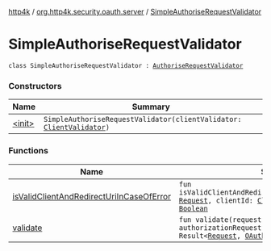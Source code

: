 [http4k](../../index.md) / [org.http4k.security.oauth.server](../index.md) / [SimpleAuthoriseRequestValidator](./index.md)

# SimpleAuthoriseRequestValidator

`class SimpleAuthoriseRequestValidator : `[`AuthoriseRequestValidator`](../-authorise-request-validator/index.md)

### Constructors

| Name | Summary |
|---|---|
| [&lt;init&gt;](-init-.md) | `SimpleAuthoriseRequestValidator(clientValidator: `[`ClientValidator`](../-client-validator/index.md)`)` |

### Functions

| Name | Summary |
|---|---|
| [isValidClientAndRedirectUriInCaseOfError](is-valid-client-and-redirect-uri-in-case-of-error.md) | `fun isValidClientAndRedirectUriInCaseOfError(request: `[`Request`](../../org.http4k.core/-request/index.md)`, clientId: `[`ClientId`](../-client-id/index.md)`, redirectUri: `[`Uri`](../../org.http4k.core/-uri/index.md)`): `[`Boolean`](https://kotlinlang.org/api/latest/jvm/stdlib/kotlin/-boolean/index.html) |
| [validate](validate.md) | `fun validate(request: `[`Request`](../../org.http4k.core/-request/index.md)`, authorizationRequest: `[`AuthRequest`](../-auth-request/index.md)`): Result<`[`Request`](../../org.http4k.core/-request/index.md)`, `[`OAuthError`](../-o-auth-error/index.md)`>` |
